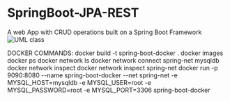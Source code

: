 # SpringBoot-JPA-REST
A web App with CRUD operations built on a Spring Boot Framework
![UML class](https://github.com/vasaikarSimii/SpringBoot-JPA-REST/assets/71291381/66ff5421-aefe-4838-9f16-16af4dd449a0)

DOCKER COMMANDS:
docker build -t spring-boot-docker .
docker images
docker ps
docker network ls
docker network connect spring-net mysqldb
docker network inspect
docker network inspect spring-net
docker run -p 9090:8080 --name spring-boot-docker --net spring-net -e MYSQL_HOST=mysqldb -e MYSQL_USER=root -e  MYSQL_PASSWORD=root -e MYSQL_PORT=3306 spring-boot-docker

